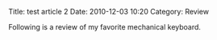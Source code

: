 Title: test article 2
Date: 2010-12-03 10:20
Category: Review

Following is a review of my favorite mechanical keyboard.